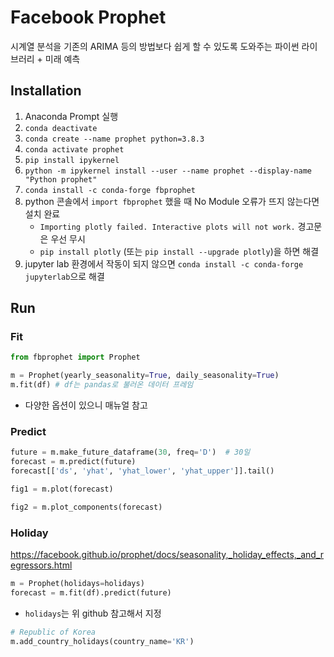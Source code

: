 # Facebook Prophet

시계열 분석을 기존의 ARIMA 등의 방법보다 쉽게 할 수 있도록 도와주는 파이썬 라이브러리 + 미래 예측

## Installation

1. Anaconda Prompt 실행
2. `conda deactivate`
3. `conda create --name prophet python=3.8.3`
4. `conda activate prophet`
5. `pip install ipykernel`
6. `python -m ipykernel install --user --name prophet --display-name "Python prophet"`
7. `conda install -c conda-forge fbprophet`
8. python 콘솔에서 `import fbprophet` 했을 때 No Module 오류가 뜨지 않는다면 설치 완료
   - `Importing plotly failed. Interactive plots will not work.` 경고문은 우선 무시
   - `pip install plotly` (또는 `pip install --upgrade plotly`)을 하면 해결
9.  jupyter lab 환경에서 작동이 되지 않으면 `conda install -c conda-forge jupyterlab`으로 해결

## Run

### Fit

```python
from fbprophet import Prophet

m = Prophet(yearly_seasonality=True, daily_seasonality=True)
m.fit(df) # df는 pandas로 불러온 데이터 프레임
```

- 다양한 옵션이 있으니 매뉴얼 참고

### Predict

```python
future = m.make_future_dataframe(30, freq='D')  # 30일
forecast = m.predict(future)
forecast[['ds', 'yhat', 'yhat_lower', 'yhat_upper']].tail()
```

```python
fig1 = m.plot(forecast)
```

```python
fig2 = m.plot_components(forecast)
```



### Holiday

https://facebook.github.io/prophet/docs/seasonality,_holiday_effects,_and_regressors.html

```python
m = Prophet(holidays=holidays)
forecast = m.fit(df).predict(future)
```

- `holidays`는 위 github 참고해서 지정

```python
# Republic of Korea
m.add_country_holidays(country_name='KR')
```

